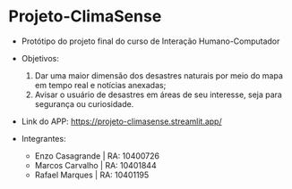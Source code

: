 # Projeto-ClimaSense
- Protótipo do projeto final do curso de Interação Humano-Computador
  
- Objetivos:
  1. Dar uma maior dimensão dos desastres naturais por meio do mapa em tempo real e notícias anexadas;
  2. Avisar o usuário de desastres em áreas de seu interesse, seja para segurança ou curiosidade.

- Link do APP: https://projeto-climasense.streamlit.app/

- Integrantes:
  - Enzo Casagrande | RA: 10400726
  - Marcos Carvalho | RA: 10401844
  - Rafael Marques | RA: 10401195
